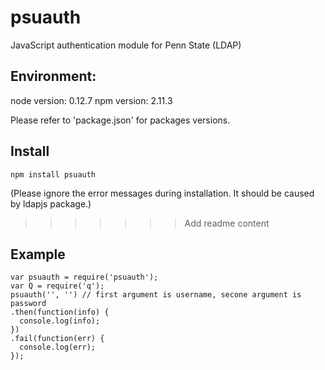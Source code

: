 # psuauth
JavaScript authentication module for Penn State (LDAP)

## Environment:
node version: 0.12.7
npm version: 2.11.3

Please refer to 'package.json' for packages versions.

## Install
```
npm install psuauth
```

(Please ignore the error messages during installation. It should be caused by ldapjs package.)

>>>>>>> Add readme content
## Example
```
var psuauth = require('psuauth');
var Q = require('q');
psuauth('', '') // first argument is username, secone argument is password
.then(function(info) {
  console.log(info);
})
.fail(function(err) {
  console.log(err);
});
```
